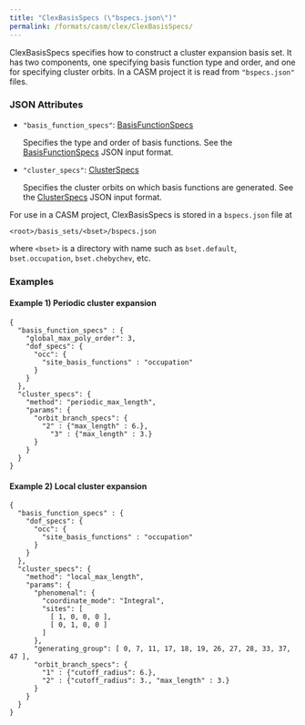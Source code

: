 ```yaml
---
title: "ClexBasisSpecs (\"bspecs.json\")"
permalink: /formats/casm/clex/ClexBasisSpecs/
---
```


ClexBasisSpecs specifies how to construct a cluster expansion basis set. It has two components, one specifying basis function type and order, and one for specifying cluster orbits. In a CASM project it is read from `"bspecs.json"` files.

### JSON Attributes

  - `"basis_function_specs"`: [BasisFunctionSpecs]

    Specifies the type and order of basis functions. See the [BasisFunctionSpecs] JSON input format.

  - `"cluster_specs"`:  [ClusterSpecs]

    Specifies the cluster orbits on which basis functions are generated. See the [ClusterSpecs] JSON input format.

For use in a CASM project, ClexBasisSpecs is stored in a `bspecs.json` file at
```
<root>/basis_sets/<bset>/bspecs.json
```
where `<bset>` is a directory with name such as `bset.default`, `bset.occupation`, `bset.chebychev`, etc.


### Examples

#### Example 1) Periodic cluster expansion
```
{
  "basis_function_specs" : {
    "global_max_poly_order": 3,
    "dof_specs": {
      "occ": {
        "site_basis_functions" : "occupation"
      }
    }
  },
  "cluster_specs": {
    "method": "periodic_max_length",
    "params": {
      "orbit_branch_specs": {
        "2" : {"max_length" : 6.},
	      "3" : {"max_length" : 3.}
      }
    }
  }
}
```

#### Example 2) Local cluster expansion
```
{
  "basis_function_specs" : {
    "dof_specs": {
      "occ": {
        "site_basis_functions" : "occupation"
      }
    }
  },
  "cluster_specs": {
    "method": "local_max_length",
    "params": {
      "phenomenal": {
        "coordinate_mode": "Integral",
        "sites": [
          [ 1, 0, 0, 0 ],
          [ 0, 1, 0, 0 ]
        ]
      },
      "generating_group": [ 0, 7, 11, 17, 18, 19, 26, 27, 28, 33, 37, 47 ],
      "orbit_branch_specs": {
        "1" : {"cutoff_radius": 6.},
        "2" : {"cutoff_radius": 3., "max_length" : 3.}
      }
    }
  }
}
```

[BasisFunctionSpecs]: ../basis_set/BasisFunctionSpecs.md
[ClusterSpecs]: ../clusterography/ClusterSpecs.md
